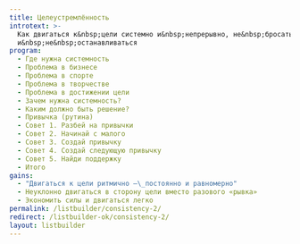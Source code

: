 ```yaml
---
title: Целеустремлённость
introtext: >-
  Как двигаться к&nbsp;цели системно и&nbsp;непрерывно, не&nbsp;бросать
  и&nbsp;не&nbsp;останавливаться
program:
  - Где нужна системность
  - Проблема в бизнесе
  - Проблема в спорте
  - Проблема в творчестве
  - Проблема в достижении цели
  - Зачем нужна системность?
  - Каким должно быть решение?
  - Привычка (рутина)
  - Совет 1. Разбей на привычки
  - Совет 2. Начинай с малого
  - Совет 3. Создай привычку
  - Совет 4. Создай следующую привычку
  - Совет 5. Найди поддержку
  - Итого
gains:
  - "Двигаться к цели ритмично —\_постоянно и равномерно"
  - Неуклонно двигаться в сторону цели вместо разового «рывка»
  - Экономить силы и двигаться легко
permalink: /listbuilder/consistency-2/
redirect: /listbuilder-ok/consistency-2/
layout: listbuilder
---
```

